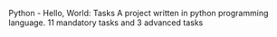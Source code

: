 Python - Hello, World: Tasks A project written in python programming language.
11 mandatory tasks and 3 advanced tasks
